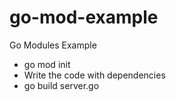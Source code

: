 # go-mod-example
Go Modules Example

* go mod init
* Write the code with dependencies
* go build server.go